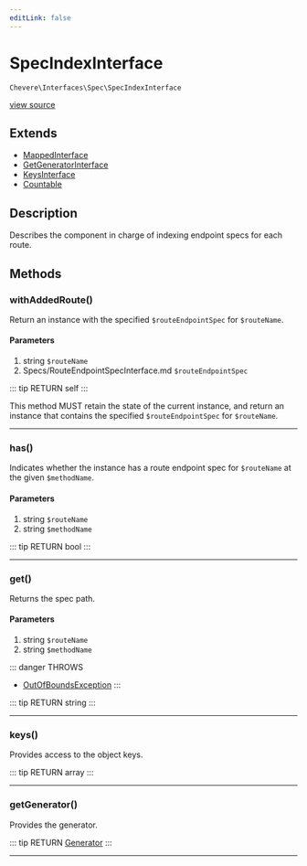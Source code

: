 ```yaml
---
editLink: false
---
```


# SpecIndexInterface

`Chevere\Interfaces\Spec\SpecIndexInterface`

[view source](https://github.com/chevere/chevere/blob/master/src/Chevere/Interfaces/Spec/SpecIndexInterface.php)

## Extends

- [MappedInterface](../DataStructures/MappedInterface.md)
- [GetGeneratorInterface](../DataStructures/GetGeneratorInterface.md)
- [KeysInterface](../DataStructures/KeysInterface.md)
- [Countable](https://www.php.net/manual/class.countable)

## Description

Describes the component in charge of indexing endpoint specs for each route.

## Methods

### withAddedRoute()

Return an instance with the specified `$routeEndpointSpec` for `$routeName`.

#### Parameters

1. string `$routeName`
2. Specs/RouteEndpointSpecInterface.md `$routeEndpointSpec`

::: tip RETURN
self
:::

This method MUST retain the state of the current instance, and return
an instance that contains the specified `$routeEndpointSpec` for `$routeName`.

---

### has()

Indicates whether the instance has a route endpoint spec for `$routeName` at the given `$methodName`.

#### Parameters

1. string `$routeName`
2. string `$methodName`

::: tip RETURN
bool
:::

---

### get()

Returns the spec path.

#### Parameters

1. string `$routeName`
2. string `$methodName`

::: danger THROWS
- [OutOfBoundsException](../../Exceptions/Core/OutOfBoundsException.md) 
:::

::: tip RETURN
string
:::

---

### keys()

Provides access to the object keys.

::: tip RETURN
array
:::

---

### getGenerator()

Provides the generator.

::: tip RETURN
[Generator](https://www.php.net/manual/class.generator)
:::

---

